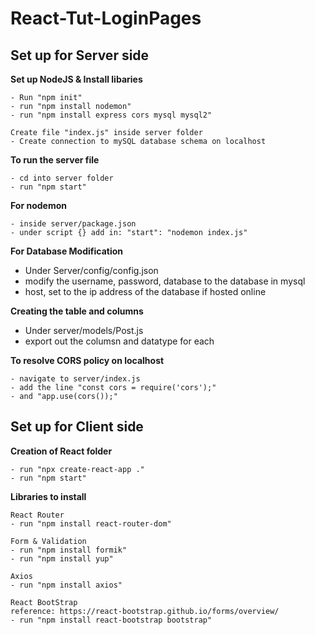 # React-Tut-LoginPages

## Set up for Server side
**Set up NodeJS & Install libaries**
```
- Run "npm init"
- run "npm install nodemon"
- run "npm install express cors mysql mysql2"

Create file "index.js" inside server folder
- Create connection to mySQL database schema on localhost
```

**To run the server file**
```
- cd into server folder
- run "npm start"
```

**For nodemon**
```
- inside server/package.json
- under script {} add in: "start": "nodemon index.js"
```

**For Database Modification**
- Under Server/config/config.json
- modify the username, password, database to the database in mysql
- host, set to the ip address of the database if hosted online

**Creating the table and columns**
- Under server/models/Post.js
- export out the columsn and datatype for each

**To resolve CORS policy on localhost**
```
- navigate to server/index.js
- add the line "const cors = require('cors');"
- and "app.use(cors());"
```

## Set up for Client side

**Creation of React folder**
```
- run "npx create-react-app ."
- run "npm start"
```

**Libraries to install**
```
React Router
- run "npm install react-router-dom"

Form & Validation
- run "npm install formik"
- run "npm install yup"

Axios
- run "npm install axios"

React BootStrap
reference: https://react-bootstrap.github.io/forms/overview/
- run "npm install react-bootstrap bootstrap"
```